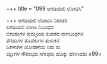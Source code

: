 +++
title = "099 ಅಗಡಿಯಲಿ ಲೋಟಿಸಿ"

+++
ಅಗಡಿಯಲಿ ಲೋಟಿಸಿ ನಿರಂತರ  
ಲಗಡಿಯಲಿ ಲಾಗಿಸಿ ನಿಬಂಧದ   
ಬಿಗುಹುಗಳ ಕುಮ್ಮರಿಯ ಕುಹರದ ನಾಗಬಂಧಗಳ  
ತೆಗಹುಗಳ ತೊಡಕುಗಳ ತುಳುಕಿನ  
ಜಗಳುಗಳ ಜೋಡಣೆಯ ನಿಡು ಸು  
ಯ್ಲುಗಳ ಸೌರಂಭದ ಸಗಾಢರು ಹೊಕ್ಕು ಹೆಣಗಿದರು    ॥99॥